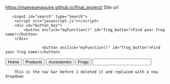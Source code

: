 https://maeveamaguire.github.io/final_project/ Site url


       <input id="search" type="Search">
        <script src="javascript.js"></script>
        <div id="button_box">
            <button onclick="myFunction()" id="frog_button">Find your frog name!</button>
        </div>

                    <button onclick="myFunction()" id="frog_button">Find your frog name!</button>


   <nav class="bg-light p-3">
            <nav class="navbar">
                <button onclick="window.location.href='index.html';" id="home">Home</a></button>
                <button onclick="window.location.href='Under Construction.html';" id="products">Products</button>
                <button onclick="window.location.href='Under Construction.html';" id="accessories">Accessories</button>
                <button onclick="window.location.href='Under Construction.html';" id="frogs">Frogs</button>
                <input id="search" type="Search">
            </nav>
        </nav> 

        This is the nav bar before I deleted it and replaced with a new dropdown